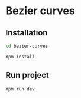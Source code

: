# Bezier curves
## Installation
```sh
cd bezier-curves
```
```sh
npm install
```
## Run project
```sh
npm run dev
```
